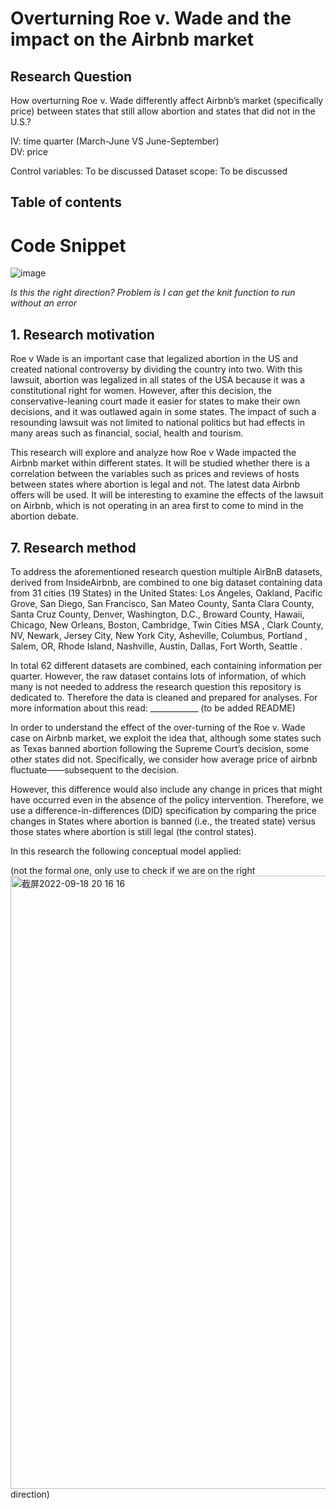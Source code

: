 # Overturning Roe v. Wade and the impact on the Airbnb market

## Research Question
How overturning Roe v. Wade differently affect Airbnb’s market (specifically price) between states that still allow abortion and states that did not in the U.S.? 

IV: time quarter (March-June VS June-September)  
DV: price

Control variables: To be discussed
Dataset scope: To be discussed

## Table of contents 


# Code Snippet
![image](https://user-images.githubusercontent.com/111928362/190917551-63fb40b8-3f57-4a04-8f89-f2273d59abf0.png)

*Is this the right direction? Problem is I can get the knit function to run without an error*

## 1. Research motivation 
Roe v Wade is an important case that legalized abortion in the US and created national controversy by dividing the country into two. With this lawsuit, abortion was legalized in all states of the USA because it was a constitutional right for women. However, after this decision, the conservative-leaning court made it easier for states to make their own decisions, and it was outlawed again in some states. The impact of such a resounding lawsuit was not limited to national politics but had effects in many areas such as financial, social, health and tourism. 

This research will explore and analyze how Roe v Wade impacted the Airbnb market within different states. It will be studied whether there is a correlation between the variables such as prices and reviews of hosts between states where abortion is legal and not. The latest data Airbnb offers will be used.  It will be interesting to examine the effects of the lawsuit on Airbnb, which is not operating in an area first to come to mind in the abortion debate.

## 7. Research method
To address the aforementioned research question multiple AirBnB datasets, derived from InsideAirbnb, are combined to one big dataset containing data from 31 cities (19 States) in the United States: Los Angeles, Oakland, Pacific Grove, San Diego, San Francisco, San Mateo County, Santa Clara County, Santa Cruz County, Denver, Washington, D.C., Broward County, Hawaii, Chicago, New Orleans, Boston, Cambridge, Twin Cities MSA , Clark County, NV, Newark, Jersey City, New York City, Asheville, Columbus, Portland , Salem, OR, Rhode Island, Nashville, Austin, Dallas, Fort Worth, Seattle .

In total 62 different datasets are combined, each containing information per quarter.
However, the raw dataset contains lots of information, of which many is not needed to address the research question this repository is dedicated to. Therefore the data is cleaned and prepared for analyses. For more information about this read: ____________ (to be added README) 

In order to understand the effect of the over-turning of the Roe v. Wade case on Airbnb market, we exploit the idea that, although some states such as Texas banned abortion following the Supreme Court’s decision,  some other states did not. Specifically, we consider how average price of airbnb fluctuate——subsequent to the decision. 

However, this difference would also include any change in prices that might have occurred even in the absence of the policy intervention. Therefore, we use a difference-in-differences (DID) specification by comparing the price changes in States where abortion is banned (i.e., the treated state) versus those  states where abortion is still legal (the control states). 

In this research the following conceptual model applied:


(not the formal one, only use to check if we are on the right<img width="981" alt="截屏2022-09-18 20 16 16" src="https://user-images.githubusercontent.com/112552239/190922313-ce920336-d35d-4ecc-8244-8d2114603c15.png">
 direction) 
